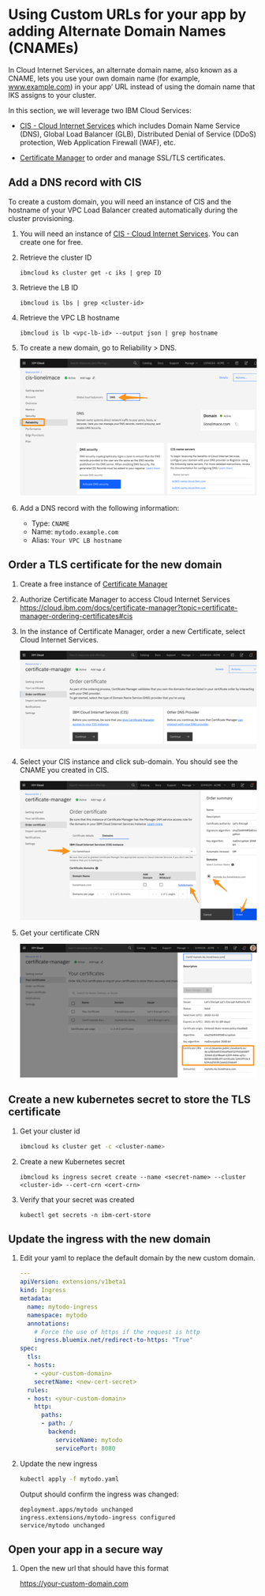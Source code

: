 # Using Custom URLs for your app by adding Alternate Domain Names (CNAMEs)

In Cloud Internet Services, an alternate domain name, also known as a CNAME, lets you use your own domain name (for example, www.example.com) in your app’ URL instead of using the domain name that IKS assigns to your cluster.

In this section, we will leverage two IBM Cloud Services:
* [CIS - Cloud Internet Services](https://cloud.ibm.com/catalog/services/internet-services) which includes Domain Name Service (DNS), Global Load Balancer (GLB), Distributed Denial of Service (DDoS) protection, Web Application Firewall (WAF), etc.

* [Certificate Manager](https://cloud.ibm.com/catalog/services/certificate-manager) to order and manage SSL/TLS certificates.

## Add a DNS record with CIS

To create a custom domain, you will need an instance of CIS and the hostname of your VPC Load Balancer created automatically during the cluster provisioning.

1. You will need an instance of [CIS - Cloud Internet Services](https://cloud.ibm.com/catalog/services/internet-services). You can create one for free.

1. Retrieve the cluster ID

    ```
    ibmcloud ks cluster get -c iks | grep ID
    ```

1. Retrieve the LB ID

    ```
    ibmcloud is lbs | grep <cluster-id>
    ```

1. Retrieve the VPC LB hostname

    ```
    ibmcloud is lb <vpc-lb-id> --output json | grep hostname
    ```

1. To create a new domain, go to Reliability > DNS.

    ![](./images/cis-dns.png)

1. Add a DNS record with the following information:

    * Type:  `CNAME`
    * Name:  `mytodo.example.com`
    * Alias: `Your VPC LB hostname`

## Order a TLS certificate for the new domain

1. Create a free instance of [Certificate Manager](https://cloud.ibm.com/catalog/services/certificate-manager)

1. Authorize Certificate Manager to access Cloud Internet Services
https://cloud.ibm.com/docs/certificate-manager?topic=certificate-manager-ordering-certificates#cis

1. In the instance of Certificate Manager, order a new Certificate, select Cloud Internet Services.

    ![](./images/cert-mgr.png)

1. Select your CIS instance and click sub-domain. You should see the CNAME you created in CIS.

    ![](./images/cert-mgr-order.png)

1. Get your certificate CRN

    ![](./images/cert-mgr-crn.png)


## Create a new kubernetes secret to store the TLS certificate

1. Get your cluster id

    ```sh
    ibmcloud ks cluster get -c <cluster-name>
    ```

1. Create a new Kubernetes secret

    ```
    ibmcloud ks ingress secret create --name <secret-name> --cluster <cluster-id> --cert-crn <cert-crn>
    ```

1. Verify that your secret was created

    ```
    kubectl get secrets -n ibm-cert-store
    ```

## Update the ingress with the new domain

1. Edit your yaml to replace the default domain by the new custom domain.

    ```yaml
    ---
    apiVersion: extensions/v1beta1
    kind: Ingress
    metadata:
      name: mytodo-ingress
      namespace: mytodo
      annotations:
        # Force the use of https if the request is http
        ingress.bluemix.net/redirect-to-https: "True"
    spec:
      tls:
      - hosts:
        - <your-custom-domain>
        secretName: <new-cert-secret>
      rules:
      - host: <your-custom-domain>
        http:
          paths:
          - path: /
            backend:
              serviceName: mytodo
              servicePort: 8080
    ```

1. Update the new ingress

    ```sh
    kubectl apply -f mytodo.yaml
    ```

    Output should confirm the ingress was changed:
    ```
    deployment.apps/mytodo unchanged
    ingress.extensions/mytodo-ingress configured
    service/mytodo unchanged
    ```

## Open your app in a secure way

1. Open the new url that should have this format

    https://your-custom-domain.com